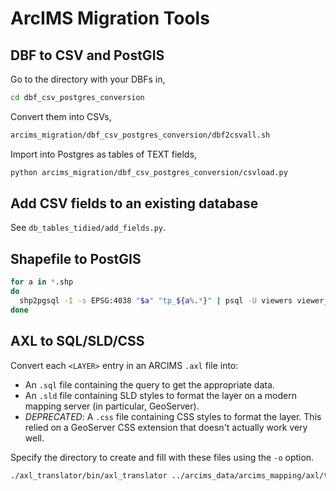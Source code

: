# ArcIMS Migration Tools

## DBF to CSV and PostGIS
Go to the directory with your DBFs in,

``` sh
cd dbf_csv_postgres_conversion
```

Convert them into CSVs,

``` sh
arcims_migration/dbf_csv_postgres_conversion/dbf2csvall.sh
```

Import into Postgres as tables of TEXT fields,
``` sh
python arcims_migration/dbf_csv_postgres_conversion/csvload.py
```

## Add CSV fields to an existing database
See `db_tables_tidied/add_fields.py`.

## Shapefile to PostGIS
``` sh
for a in *.shp
do
  shp2pgsql -I -s EPSG:4038 "$a" "tp_${a%.*}" | psql -U viewers viewer_taesp
done
```

## AXL to SQL/SLD/CSS
Convert each `<LAYER>` entry in an ARCIMS `.axl` file into:

* An `.sql` file containing the query to get the appropriate data.
* An `.sld` file containing SLD styles to format the layer on a modern mapping server (in particular, GeoServer).
* *DEPRECATED*: A `.css` file containing CSS styles to format the layer. This relied on a GeoServer CSS extension that doesn't actually work very well.

Specify the directory to create and fill with these files using the `-o` option.

``` sh
./axl_translator/bin/axl_translator ../arcims_data/arcims_mapping/axl/taesp_ahrc_2007_final.axl -o taesp_translated
```

